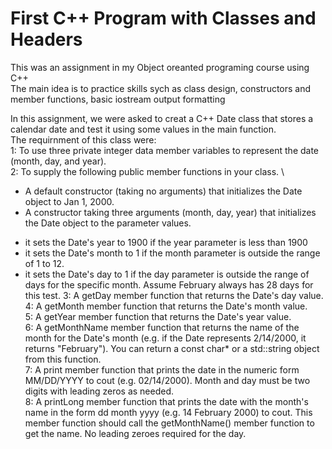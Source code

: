 # First C++ Program with Classes and Headers

This was an assignment in my Object oreanted programing course using C++\
The main idea is to practice skills sych as  class design, constructors and member functions, basic iostream output formatting 

In this assignment, we were asked to creat a C++ Date class that stores a calendar date and test it using some values in the main function.\
The requirnment of this class were: \
1: To use three private integer data member variables to represent the date (month, day, and year). \
2: To supply the following public member functions in your class. \
- A default constructor (taking no arguments) that initializes the Date object  to Jan 1, 2000.
- A constructor taking three arguments (month, day, year) that initializes the Date object to the parameter values.
* it sets the Date's year to 1900 if the year parameter is less than 1900
* it sets the Date's month to 1 if the month parameter is outside the range of 1 to 12.
* it sets the Date's day to 1 if the day parameter is outside the range of days for the specific month. Assume February always has 28 days for this test.
3: A getDay member function that returns the Date's day value. \
4: A getMonth member function that returns the Date's month value. \
5: A getYear member function that returns the Date's year value. \
6: A getMonthName member function that returns the name of the month for the Date's month (e.g. if the Date represents 2/14/2000, it returns "February").  You can return a const char* or a std::string object from this function.\
7: A print member function that prints the date in the numeric form MM/DD/YYYY to cout (e.g. 02/14/2000). Month and day must be two digits with leading zeros as needed. \
8: A printLong member function that prints the date with the month's name in the form dd month yyyy (e.g. 14 February 2000) to cout. This member function should call the getMonthName() member function to get the name.  No leading zeroes required for the day.
